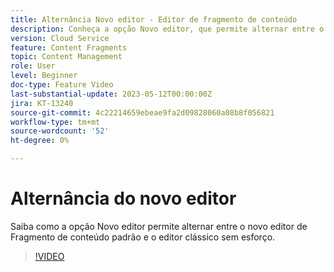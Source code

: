```yaml
---
title: Alternância Novo editor - Editor de fragmento de conteúdo
description: Conheça a opção Novo editor, que permite alternar entre o editor padrão de Novo fragmento de conteúdo e o editor clássico sem esforço.
version: Cloud Service
feature: Content Fragments
topic: Content Management
role: User
level: Beginner
doc-type: Feature Video
last-substantial-update: 2023-05-12T00:00:00Z
jira: KT-13240
source-git-commit: 4c22214659ebeae9fa2d09828060a08b8f056821
workflow-type: tm+mt
source-wordcount: '52'
ht-degree: 0%

---
```



# Alternância do novo editor

Saiba como a opção Novo editor permite alternar entre o novo editor de Fragmento de conteúdo padrão e o editor clássico sem esforço.

>[!VIDEO](https://video.tv.adobe.com/v/3419312/?learn=on)
